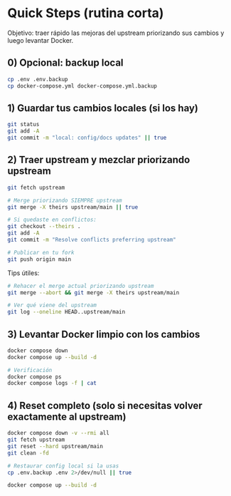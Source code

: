 # Quick Steps (rutina corta)

Objetivo: traer rápido las mejoras del upstream priorizando sus cambios y luego levantar Docker.

## 0) Opcional: backup local
```bash
cp .env .env.backup
cp docker-compose.yml docker-compose.yml.backup
```

## 1) Guardar tus cambios locales (si los hay)
```bash
git status
git add -A
git commit -m "local: config/docs updates" || true
```

## 2) Traer upstream y mezclar priorizando upstream
```bash
git fetch upstream

# Merge priorizando SIEMPRE upstream
git merge -X theirs upstream/main || true

# Si quedaste en conflictos:
git checkout --theirs .
git add -A
git commit -m "Resolve conflicts preferring upstream"

# Publicar en tu fork
git push origin main
```

Tips útiles:
```bash
# Rehacer el merge actual priorizando upstream
git merge --abort && git merge -X theirs upstream/main

# Ver qué viene del upstream
git log --oneline HEAD..upstream/main
```

## 3) Levantar Docker limpio con los cambios
```bash
docker compose down
docker compose up --build -d

# Verificación
docker compose ps
docker compose logs -f | cat
```

## 4) Reset completo (solo si necesitas volver exactamente al upstream)
```bash
docker compose down -v --rmi all
git fetch upstream
git reset --hard upstream/main
git clean -fd

# Restaurar config local si la usas
cp .env.backup .env 2>/dev/null || true

docker compose up --build -d
```